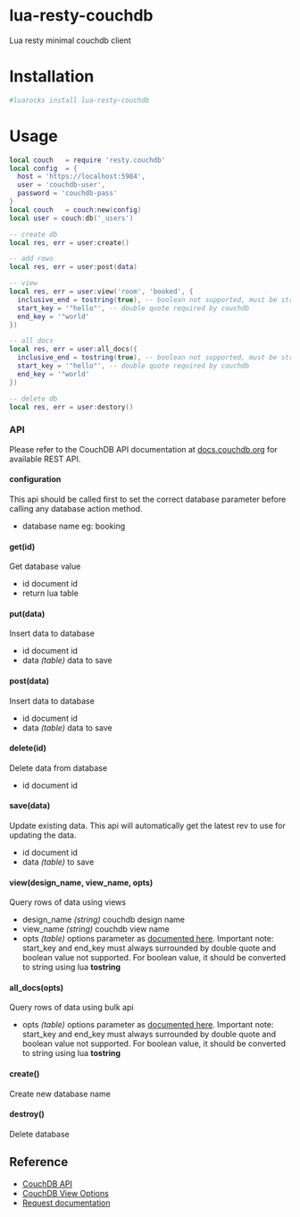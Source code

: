 # lua-resty-couchdb 

Lua resty minimal couchdb client

# Installation 

```bash
#luarocks install lua-resty-couchdb
```

# Usage 
```lua
local couch   = require 'resty.couchdb'
local config  = {
  host = 'https://localhost:5984',
  user = 'couchdb-user',
  password = 'couchdb-pass'
}
local couch   = couch:new(config)
local user = couch:db('_users')

-- create db
local res, err = user:create()

-- add rows
local res, err = user:post(data)

-- view
local res, err = user:view('room', 'booked', {
  inclusive_end = tostring(true), -- boolean not supported, must be string
  start_key = '"hello"', -- double quote required by couchdb
  end_key = '"world'
})

-- all docs
local res, err = user:all_docs({
  inclusive_end = tostring(true), -- boolean not supported, must be string
  start_key = '"hello"', -- double quote required by couchdb
  end_key = '"world'
})

-- delete db
local res, err = user:destory()


```

### API
Please refer to the CouchDB API documentation at [docs.couchdb.org](http://docs.couchdb.org/en/stable/http-api.html) for available
REST API.

#### configuration
This api should be called first to set the correct database parameter
before calling any database action method.

- database name eg: booking

#### get(id)
Get database value
- id document id
- return lua table

#### put(data)
Insert data to database
- id document id
- data *(table)* data to save

#### post(data)
Insert data to database
- id document id
- data *(table)* data to save


#### delete(id)
Delete data from database
- id document id

#### save(data)
Update existing data. This api will automatically get the latest rev to use for updating the data.
- id document id
- data *(table)* to save


#### view(design_name, view_name, opts)
Query rows of data using views
- design_name *(string)* couchdb design name
- view_name *(string)* couchdb view name
- opts *(table)* options parameter as [documented here](http://docs.couchdb.org/en/stable/api/ddoc/views.html).
  Important note: start\_key and end\_key must always surrounded by double quote and boolean value not supported.
  For boolean value, it should be converted to string using lua **tostring**

#### all_docs(opts)
Query rows of data using bulk api
- opts *(table)* options parameter as [documented here](http://docs.couchdb.org/en/stable/api/database/bulkapi.html).
  Important note: start\_key and end\_key must always surrounded by double quote and boolean value not supported.
  For boolean value, it should be converted to string using lua **tostring**


#### create()
Create new database name

#### destroy()
Delete database


## Reference
- [CouchDB API](http://docs.couchdb.org/en/stable/http-api.html)
- [CouchDB View Options](http://docs.couchdb.org/en/stable/api/ddoc/views.html)
- [Request documentation](https://github.com/request/request)
